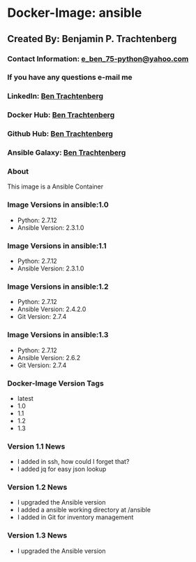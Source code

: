 # Docker-Image: ansible

## Created By: Benjamin P. Trachtenberg

### Contact Information:  e_ben_75-python@yahoo.com
### If you have any questions e-mail me

### LinkedIn: [Ben Trachtenberg](https://www.linkedin.com/in/ben-trachtenberg-3a78496)
### Docker Hub: [Ben Trachtenberg](https://hub.docker.com/r/btr1975)
### Github Hub: [Ben Trachtenberg](https://github.com/btr1975)
### Ansible Galaxy: [Ben Trachtenberg](https://galaxy.ansible.com/btr1975)

### About

This image is a Ansible Container

### Image Versions in ansible:1.0

* Python: 2.7.12
* Ansible Version: 2.3.1.0

### Image Versions in ansible:1.1

* Python: 2.7.12
* Ansible Version: 2.3.1.0

### Image Versions in ansible:1.2

* Python: 2.7.12
* Ansible Version: 2.4.2.0
* Git Version: 2.7.4

### Image Versions in ansible:1.3

* Python: 2.7.12
* Ansible Version: 2.6.2
* Git Version: 2.7.4

### Docker-Image Version Tags
* latest
* 1.0
* 1.1
* 1.2
* 1.3

### Version 1.1 News
* I added in ssh, how could I forget that?
* I added jq for easy json lookup

### Version 1.2 News
* I upgraded the Ansible version
* I added a ansible working directory at /ansible
* I added in Git for inventory management

### Version 1.3 News
* I upgraded the Ansible version
